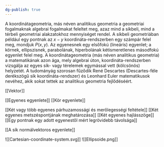```yaml
---
dg-publish: true
---
```

A koordinátageometria, más néven analitikus geometria a geometriai fogalmaknak algebrai fogalmakat feleltet meg, azaz mind a síkbeli, mind a térbeli geometriai alakzatokhoz mennyiséget rendel. A síkbeli geometriában például egy pontnak az $x-y$ koordináta-rendszerben egy számpár felel meg, mondjuk $P(x,y)$. Az egyenesnek egy elsőfokú (lineáris) egyenlet; a körnek, ellipszisnek, parabolának, hiperbolának kétismeretlenes másodfokú egyenlet felel meg. A koordinátageometria (más néven analitikus geometria) a matematikának azon ága, mely algebrai úton, koordináta-rendszerben vizsgálja az egyes sík- vagy térelemek egymással vett (kölcsönös) helyzetét. A tudományág szorosan fűződik René Descartes (Descartes-féle derékszögű sík koordináta-rendszer) és Leonhard Euler matematikusok nevéhez, akik sokat tettek az analitikus geometria fejlődéséért.

[[Vektor]]

[[Egyenes egyenlete]]
[[Kör egyenlete]]

[[Két vagy több egyenes párhuzamossági és merőlegességi feltétele]]
[[Két egyenes metszéspontjának meghatározása]]
[[Két egyenes hajlásszöge]]
[[Egy pontnak egy adott egyenestől mért legrövidebb távolsága]]

[[A sík normálvektoros egyenlete]]

![[Cartesian-coordinate-system.svg]]
![[Ellipsoide.png]]
